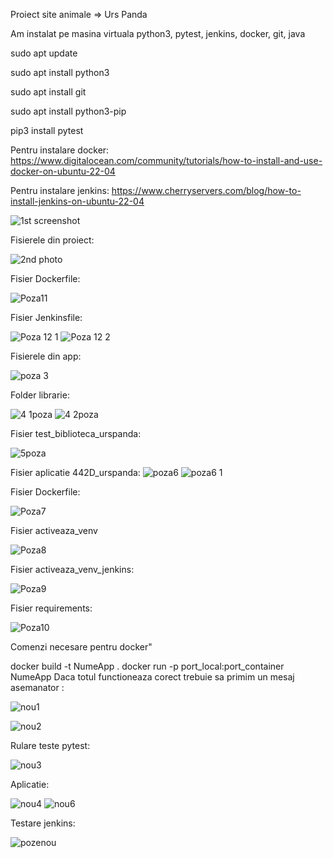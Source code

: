 Proiect site animale => Urs Panda

Am instalat pe masina virtuala python3, pytest, jenkins, docker, git, java

sudo apt update

sudo apt install python3

sudo apt install git

sudo apt install python3-pip

pip3 install pytest

Pentru instalare docker: https://www.digitalocean.com/community/tutorials/how-to-install-and-use-docker-on-ubuntu-22-04

Pentru instalare jenkins: https://www.cherryservers.com/blog/how-to-install-jenkins-on-ubuntu-22-04

![1st screenshot](https://github.com/crchende/jenkinsdemo/assets/161889050/62da0cf3-00ea-4c61-962d-4b5ed7253f54)


Fisierele din proiect: 

![2nd photo](https://github.com/crchende/jenkinsdemo/assets/161889050/c4f550c2-c33d-47e8-b603-a01dc7ba7b7e)


Fisier Dockerfile:

![Poza11](https://github.com/crchende/jenkinsdemo/assets/161889050/41cf1f17-fcd6-4352-b35d-d7e0ba7b48d2)

Fisier Jenkinsfile: 

![Poza 12 1](https://github.com/crchende/jenkinsdemo/assets/161889050/b84d545e-3247-48dc-b1d3-5ac140cba038)
![Poza 12 2](https://github.com/crchende/jenkinsdemo/assets/161889050/8a37d35f-8d67-45b2-90a7-d0912f5983f7)

Fisierele din app: 

![poza 3](https://github.com/crchende/jenkinsdemo/assets/161889050/674f4a26-f92e-43b9-887c-d531a2ce0b0c)


Folder librarie: 

![4 1poza](https://github.com/crchende/jenkinsdemo/assets/161889050/3d217f1f-768f-416f-b1a8-12916a2df5fb)
![4 2poza](https://github.com/crchende/jenkinsdemo/assets/161889050/fc8be62e-b90f-44db-b03b-221d3c623993)

Fisier test_biblioteca_urspanda: 

![5poza](https://github.com/crchende/jenkinsdemo/assets/161889050/aa50527e-a989-4b8a-842a-29c63782ddfb)


Fisier aplicatie 442D_urspanda: 
![poza6](https://github.com/crchende/jenkinsdemo/assets/161889050/c135d52b-7362-4c9e-8cf7-5c9f8a9f1447)
![poza6 1](https://github.com/crchende/jenkinsdemo/assets/161889050/b3a3f161-43dd-4e0f-8d68-b61ba168c1a3)

Fisier Dockerfile: 

![Poza7](https://github.com/crchende/jenkinsdemo/assets/161889050/2ef973ae-285b-4663-a490-e74e59f3584e)

Fisier activeaza_venv

![Poza8](https://github.com/crchende/jenkinsdemo/assets/161889050/6ba4eea1-3c46-4f49-be92-61649bb069f1)

Fisier activeaza_venv_jenkins:

![Poza9](https://github.com/crchende/jenkinsdemo/assets/161889050/8550f204-81cb-4f25-a837-0c93a8fbacae)

Fisier requirements:

![Poza10](https://github.com/crchende/jenkinsdemo/assets/161889050/6a50963e-7b43-4f23-9779-602dde8717cf)


Comenzi necesare pentru docker"

docker build -t NumeApp .
docker run -p port_local:port_container NumeApp
Daca totul functioneaza corect trebuie sa primim un mesaj asemanator :

![nou1](https://github.com/crchende/jenkinsdemo/assets/161889050/a6057962-9f47-4038-8a15-132f4c181df7)

![nou2](https://github.com/crchende/jenkinsdemo/assets/161889050/7a0905d2-3a27-4103-8083-9762b33922af)

Rulare teste pytest:

![nou3](https://github.com/crchende/jenkinsdemo/assets/161889050/12630a68-6c43-4d98-8a8e-f8edaeca2fae)

Aplicatie:

![nou4](https://github.com/crchende/jenkinsdemo/assets/161889050/464671ef-7bb2-4020-8173-734611b16f85)
![nou6](https://github.com/crchende/jenkinsdemo/assets/161889050/83d5d11c-f562-4cff-859e-d9a08da43f07)

Testare jenkins:

![pozenou](https://github.com/crchende/jenkinsdemo/assets/161889050/5a242c59-415d-4daf-9b76-d2581e5c4b70)

